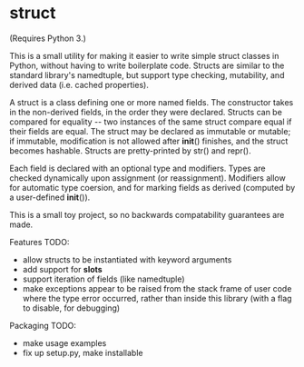 struct
======

(Requires Python 3.)

This is a small utility for making it easier to write simple struct
classes in Python, without having to write boilerplate code. Structs
are similar to the standard library's namedtuple, but support type
checking, mutability, and derived data (i.e. cached properties).

A struct is a class defining one or more named fields. The constructor
takes in the non-derived fields, in the order they were declared.
Structs can be compared for equality -- two instances of the same
struct compare equal if their fields are equal. The struct may be
declared as immutable or mutable; if immutable, modification is not
allowed after __init__() finishes, and the struct becomes hashable.
Structs are pretty-printed by str() and repr().

Each field is declared with an optional type and modifiers. Types
are checked dynamically upon assignment (or reassignment). Modifiers
allow for automatic type coersion, and for marking fields as derived
(computed by a user-defined __init__()). 

This is a small toy project, so no backwards compatability guarantees
are made.


Features TODO:
- allow structs to be instantiated with keyword arguments
- add support for __slots__
- support iteration of fields (like namedtuple)
- make exceptions appear to be raised from the stack frame of user code
  where the type error occurred, rather than inside this library (with
  a flag to disable, for debugging)

Packaging TODO:
- make usage examples
- fix up setup.py, make installable
